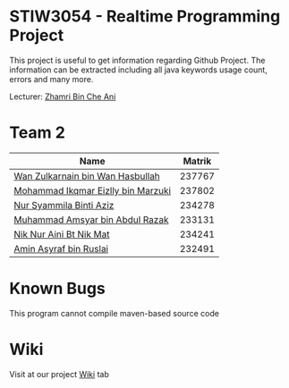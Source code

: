 # STIW3054 - Realtime Programming Project

This project is useful to get information regarding Github Project. The information can be extracted including all java keywords usage count, errors and many more.

Lecturer: [Zhamri Bin Che Ani](https://github.com/zhamri)

# Team 2

| Name    | Matrik        |
| ------------- | -------------    |
| [Wan Zulkarnain bin Wan Hasbullah](http://github.com/wzul) | 237767 |
| [Mohammad Ikqmar Eizlly bin Marzuki](http://github.com/MarJr) | 237802 |
| [Nur Syammila Binti Aziz](https://github.com/NurSyammila) | 234278 |
| [Muhammad Amsyar bin Abdul Razak](https://github.com/amsyarrazak)| 233131 | 
| [Nik Nur Aini Bt Nik Mat](https://github.com/nikaini) | 234241 |
| [Amin Asyraf bin Ruslai](https://github.com/AminAsyraf94) | 232491 |

# Known Bugs

This program cannot compile maven-based source code

# Wiki

Visit at our project [Wiki](https://github.com/STIW3054/Repo2/wiki) tab
